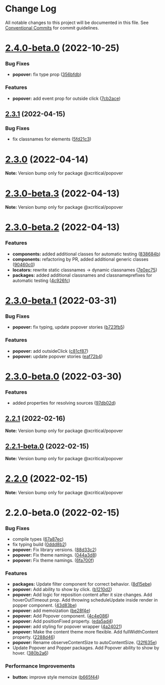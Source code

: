 # Change Log

All notable changes to this project will be documented in this file.
See [Conventional Commits](https://conventionalcommits.org) for commit guidelines.

# [2.4.0-beta.0](https://github.com/xcritical-software/xc-front-kit/compare/@xcritical/popover@2.3.1...@xcritical/popover@2.4.0-beta.0) (2022-10-25)


### Bug Fixes

* **popover:** fix type prop ([356bfdb](https://github.com/xcritical-software/xc-front-kit/commit/356bfdb064b8968a8ba0d273ae77e8dd1bfdf683))


### Features

* **popover:** add event prop for outside click ([7cb2ace](https://github.com/xcritical-software/xc-front-kit/commit/7cb2aceee2e8202a5580dc1ac088462a98f0f624))





## [2.3.1](https://github.com/xcritical-software/xc-front-kit/compare/@xcritical/popover@2.3.0...@xcritical/popover@2.3.1) (2022-04-15)


### Bug Fixes

* fix classnames for elements ([5fd21c3](https://github.com/xcritical-software/xc-front-kit/commit/5fd21c30523ba96ebddbe040285e8842d68595fc))





# [2.3.0](https://github.com/xcritical-software/xc-front-kit/compare/@xcritical/popover@2.3.0-beta.3...@xcritical/popover@2.3.0) (2022-04-14)

**Note:** Version bump only for package @xcritical/popover





# [2.3.0-beta.3](https://github.com/xcritical-software/xc-front-kit/compare/@xcritical/popover@2.3.0-beta.2...@xcritical/popover@2.3.0-beta.3) (2022-04-13)

**Note:** Version bump only for package @xcritical/popover





# [2.3.0-beta.2](https://github.com/xcritical-software/xc-front-kit/compare/@xcritical/popover@2.3.0-beta.1...@xcritical/popover@2.3.0-beta.2) (2022-04-13)


### Features

* **components:** added additional classes for automatic testing ([838684b](https://github.com/xcritical-software/xc-front-kit/commit/838684b1e96cd2a9a40620e7a67cb49b78c594b1))
* **components:** refactoring by PR, added additional generic classes ([90460c0](https://github.com/xcritical-software/xc-front-kit/commit/90460c0a573d606cd0956e526c81b068842c0685))
* **locators:** rewrite static classnames -> dynamic classnames ([7e0ec75](https://github.com/xcritical-software/xc-front-kit/commit/7e0ec758bd230623a8001ffac9613321bf4fa240))
* **packages:** added additional classnames and classnameprefixes for automatic testing ([4c926fc](https://github.com/xcritical-software/xc-front-kit/commit/4c926fc7439650c7f0a71bcda6c06a4810e41276))





# [2.3.0-beta.1](https://github.com/xcritical-software/xc-front-kit/compare/@xcritical/popover@2.3.0-beta.0...@xcritical/popover@2.3.0-beta.1) (2022-03-31)


### Bug Fixes

* **popover:** fix typing, update popover stories ([b723fb5](https://github.com/xcritical-software/xc-front-kit/commit/b723fb507fe8118a8e4453773bdf812df72cbcb9))


### Features

* **popover:** add outsideClick ([c81cf87](https://github.com/xcritical-software/xc-front-kit/commit/c81cf8744195b4d60bf45246c503d322daa8d65b))
* **popover:** update popover stories ([eaf72b4](https://github.com/xcritical-software/xc-front-kit/commit/eaf72b47402ede3ea4b31766c2bc1500ef5a6be4))





# [2.3.0-beta.0](https://github.com/xcritical-software/xc-front-kit/compare/@xcritical/popover@2.2.1...@xcritical/popover@2.3.0-beta.0) (2022-03-30)


### Features

* added properties for resolving sources ([97db02d](https://github.com/xcritical-software/xc-front-kit/commit/97db02d3db87f45c151befbdb3d6e43f44d66997))





## [2.2.1](https://github.com/xcritical-software/xc-front-kit/compare/@xcritical/popover@2.2.1-beta.0...@xcritical/popover@2.2.1) (2022-02-16)

**Note:** Version bump only for package @xcritical/popover





## [2.2.1-beta.0](https://github.com/xcritical-software/xc-front-kit/compare/@xcritical/popover@2.2.0...@xcritical/popover@2.2.1-beta.0) (2022-02-15)

**Note:** Version bump only for package @xcritical/popover





# [2.2.0](https://github.com/xcritical-software/xc-front-kit/compare/@xcritical/popover@2.2.0-beta.0...@xcritical/popover@2.2.0) (2022-02-15)

**Note:** Version bump only for package @xcritical/popover





# 2.2.0-beta.0 (2022-02-15)


### Bug Fixes

* compile types ([67a87ec](https://github.com/xcritical-software/xc-front-kit/commit/67a87ecdec159e9f613a0836ee4189c508ef7f7e))
* fix typing build ([0ddd8b2](https://github.com/xcritical-software/xc-front-kit/commit/0ddd8b21b5e0057619fe1fb9be9fb5d79fd1c2ac))
* **popover:** Fix library versions. ([88d33c2](https://github.com/xcritical-software/xc-front-kit/commit/88d33c247e1fa56c751c9be300dab89233eb9726))
* **popover:** Fix theme namings. ([044a3d8](https://github.com/xcritical-software/xc-front-kit/commit/044a3d8e1417e632b6d2bc4baa59f0c7f54a8bba))
* **popover:** Fix theme namings. ([6fa700f](https://github.com/xcritical-software/xc-front-kit/commit/6fa700ff1be5464084bd628cb3a2d83ac2dddbd0))


### Features

* **packages:** Update filter component for correct behavior. ([8d15ebe](https://github.com/xcritical-software/xc-front-kit/commit/8d15ebe769b0f610a986eeba6e8bf91a237d0ea5))
* **popover:** Add ability to show by click. ([b1210d2](https://github.com/xcritical-software/xc-front-kit/commit/b1210d2e3bf0bb7f6ee0072891cfa46f575e95f2))
* **popover:** Add logic for reposition content after it size changes. Add hoverOutTimeout prop. Add throwing scheduleUpdate inside render in popper component. ([43d83be](https://github.com/xcritical-software/xc-front-kit/commit/43d83be60f9c7685f693dc2a326190aa34bc1b1a))
* **popover:** add memoization ([be28f4e](https://github.com/xcritical-software/xc-front-kit/commit/be28f4edc7ba20a57c6b2a3cc042a52dbcfd1f87))
* **popover:** Add Popover component. ([4c4e086](https://github.com/xcritical-software/xc-front-kit/commit/4c4e0864843b3b28994ac25a891cedd50ee3e250))
* **popover:** Add positionFixed property. ([eda5ad4](https://github.com/xcritical-software/xc-front-kit/commit/eda5ad4132745dadb1ead9a9fdc9838a9805d06f))
* **popover:** add styling for popover wrapper ([4a24021](https://github.com/xcritical-software/xc-front-kit/commit/4a240219e8805c254d3ffe2438bf1326b872f6da))
* **popover:** Make the content theme more flexible. Add fullWidthContent property. ([2288d46](https://github.com/xcritical-software/xc-front-kit/commit/2288d46aab36cd5780b3a7a581ebfe427267f46b))
* **popover:** Rename observeContentSize to autoContentSize. ([32f635e](https://github.com/xcritical-software/xc-front-kit/commit/32f635e39321f4099d8b4ba59eab150cb808fe11))
* Update Popover and Popper packages. Add Popover ability to show by hover. ([380b2a6](https://github.com/xcritical-software/xc-front-kit/commit/380b2a68cf51a9ae6b60021bcd3ba92c67a55bc1))


### Performance Improvements

* **button:** improve style memoize ([b665f44](https://github.com/xcritical-software/xc-front-kit/commit/b665f447082a1a8f4ff2b8ba1f197028e96e51ce))
